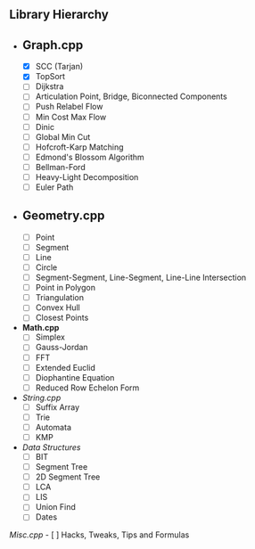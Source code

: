 Library Hierarchy
-----------------

  - Graph.cpp
    -----------
    - [x] SCC (Tarjan)
    - [x] TopSort
    - [ ] Dijkstra
    - [ ] Articulation Point, Bridge, Biconnected Components
    - [ ] Push Relabel Flow
    - [ ] Min Cost Max Flow
    - [ ] Dinic
    - [ ] Global Min Cut
    - [ ] Hofcroft-Karp Matching
    - [ ] Edmond's Blossom Algorithm
    - [ ] Bellman-Ford
    - [ ] Heavy-Light Decomposition
    - [ ] Euler Path
    
  - Geometry.cpp
    ------------
    - [ ] Point
    - [ ] Segment
    - [ ] Line
    - [ ] Circle
    - [ ] Segment-Segment, Line-Segment, Line-Line Intersection
    - [ ] Point in Polygon
    - [ ] Triangulation
    - [ ] Convex Hull
    - [ ] Closest Points
    
  - **Math.cpp**
    - [ ] Simplex
    - [ ] Gauss-Jordan
    - [ ] FFT
    - [ ] Extended Euclid
    - [ ] Diophantine Equation
    - [ ] Reduced Row Echelon Form
    
  - *String.cpp*
    - [ ] Suffix Array
    - [ ] Trie
    - [ ] Automata
    - [ ] KMP
    
  - *Data Structures*
    - [ ] BIT
    - [ ] Segment Tree
    - [ ] 2D Segment Tree
    - [ ] LCA
    - [ ] LIS
    - [ ] Union Find
    - [ ] Dates
    
  *Misc.cpp*
    - [ ] Hacks, Tweaks, Tips and Formulas
  
